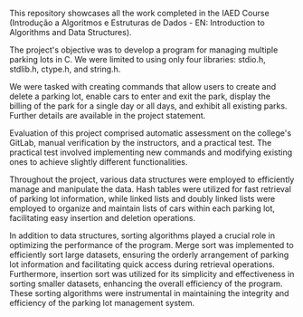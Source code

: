 This repository showcases all the work completed in the IAED Course (Introdução a Algoritmos e Estruturas de Dados - EN: Introduction to Algorithms and Data Structures).

The project's objective was to develop a program for managing multiple parking lots in C. We were limited to using only four libraries: stdio.h, stdlib.h, ctype.h, and string.h.

We were tasked with creating commands that allow users to create and delete a parking lot, enable cars to enter and exit the park, display the billing of the park for a single day or all days, and exhibit all existing parks. Further details are available in the project statement.

Evaluation of this project comprised automatic assessment on the college's GitLab, manual verification by the instructors, and a practical test. The practical test involved implementing new commands and modifying existing ones to achieve slightly different functionalities.

Throughout the project, various data structures were employed to efficiently manage and manipulate the data. Hash tables were utilized for fast retrieval of parking lot information, while linked lists and doubly linked lists were employed to organize and maintain lists of cars within each parking lot, facilitating easy insertion and deletion operations.

In addition to data structures, sorting algorithms played a crucial role in optimizing the performance of the program. Merge sort was implemented to efficiently sort large datasets, ensuring the orderly arrangement of parking lot information and facilitating quick access during retrieval operations. Furthermore, insertion sort was utilized for its simplicity and effectiveness in sorting smaller datasets, enhancing the overall efficiency of the program. These sorting algorithms were instrumental in maintaining the integrity and efficiency of the parking lot management system.
